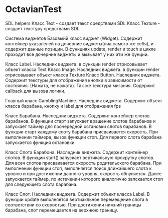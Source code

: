 # OctavianTest

SDL helpers
Класс Text - создает текст средствами SDL
Класс Texture - создает текстуру средствами SDL


Система виджетов
Базовыйй класс виджет (Widget). Содержит контейнер указалелей на дочерние виджеты(ниа самого же себя), и содержит данные позиции. 
В функциях update, render и touch в цикле проходит все дочерние виджеты и вызывает у них эти же фунции.

Класс Label. Наследник виджета. в функции render отрисовывает объект класса Text
Класс Image. Наследник виджета. в функции render отрисовывает объект класса Texture
Класс Button. Наследник виджета.
Содержит текстуры для отображения кнопки в зависимости от состояния. (Нажата, не нажата). Так же текстура мигания.
Содержит callback для вызова логики.

Главный класс GamblingMachine. Наследник виджета.
Содержит объект класса барабана, кнопку и label для отображения fps

Класс Барабана. Наследник виджета.
Содержит контейнер слотов барабанов. В функции старт запускает вращение слотов барабанов и 
запускает таймер для поочередной остановки слотов барабанов. 
В функции старт каждому слоту барабана присваивается скорость. 
При выполнении таймера, вызов функции стоп. Для первого слота барабана запускается функция остановки.

Класс Слота Барабона. Наследник виджета.
Содержит контейнер слотов. В функции start() запускает вертикальную прокрутку слотов. 
Для всеч слотов присваивается скорость родительского барабана.
При выполнении функции стоп, выполняется поиск длижайшего слота к уровню и при достижении данного уровня, скорость обнуляется. 
Далее запускается таймер, по истечении которого аналогично запскается стоп для следующего слота барабана. 

Класс Слот. Наследник виджета.
Содержит объект класса Label. В функции update выполняется вертиакльное перемещение слота в соответствии со скоростью. 
При достижении нижний границы барабана, слот перемещается на верхнюю границу. 
